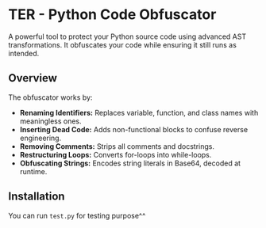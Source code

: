 # TER - Python Code Obfuscator

A powerful tool to protect your Python source code using advanced AST transformations. It obfuscates your code while ensuring it still runs as intended.

## Overview

The obfuscator works by:
- **Renaming Identifiers:** Replaces variable, function, and class names with meaningless ones.
- **Inserting Dead Code:** Adds non-functional blocks to confuse reverse engineering.
- **Removing Comments:** Strips all comments and docstrings.
- **Restructuring Loops:** Converts for-loops into while-loops.
- **Obfuscating Strings:** Encodes string literals in Base64, decoded at runtime.

## Installation

You can run `test.py` for testing purpose^^